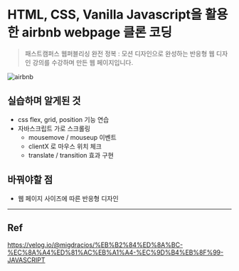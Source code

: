 # HTML, CSS, Vanilla Javascript을 활용한 airbnb webpage 클론 코딩
> 패스트캠퍼스 웹퍼블리싱 완전 정복 : 모션 디자인으로 완성하는 반응형 웹 디자인 강의를 수강하며 만든 웹 페이지입니다.

![airbnb](https://github.com/JisooOvO/airbnb-clone_coding/assets/138751028/e037defa-10e7-4a3b-bf6b-f7369cc4e36c)

## 실습하며 알게된 것

- css flex, grid, position 기능 연습
- 자바스크립트 가로 스크롤링
  - mousemove / mouseup 이벤트
  - clientX 로 마우스 위치 체크
  - translate / transition 효과 구현

## 바꿔야할 점

- 웹 페이지 사이즈에 따른 반응형 디자인

---

## Ref

https://velog.io/@migdracios/%EB%B2%84%ED%8A%BC-%EC%8A%A4%ED%81%AC%EB%A1%A4-%EC%9D%B4%EB%8F%99-JAVASCRIPT

